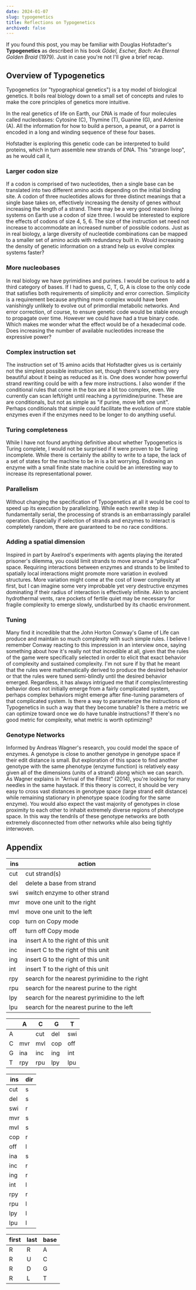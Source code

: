 ```yaml
---
date: 2024-01-07
slug: typogenetics
title: Reflections on Typogenetics
archived: false
---
```


If you found this post, you may be familiar with Douglas Hofstadter's <strong>Typogenetics</strong> as described in his book <i>Gödel, Escher, Bach: An Eternal Golden Braid</i> (1979). Just in case you're not I'll give a brief recap.

## Overview of Typogenetics

Typogenetics (or "typographical genetics") is a toy model of biological genetics. It boils real biology down to a small set of concepts and rules to make the core principles of genetics more intuitive.

In the real genetics of life on Earth, our DNA is made of four molecules called nucleobases: Cytosine (C), Thymine (T), Guanine (G), and Adenine (A). All the information for how to build a person, a peanut, or a parrot is encoded in a long and winding sequence of these four bases.

Hofstadter is exploring this genetic code can be interpreted to build proteins, which in turn assemble new strands of DNA. This "strange loop", as he would call it,

### Larger codon size

If a codon is comprised of two nucleotides, then a single base can be translated into two different amino acids depending on the initial binding site. A codon of three nucleotides allows for three distinct meanings that a single base takes on, effectively increasing the density of genes without increasing the length of a strand. There may be a very good reason living systems on Earth use a codon of size three. I would be interested to explore the effects of codons of size 4, 5, 6. The size of the instruction set need not increase to accommodate an increased number of possible codons. Just as in real biology, a large diversity of nucleotide combinations can be mapped to a smaller set of amino acids with redundancy built in. Would increasing the density of genetic information on a strand help us evolve complex systems faster?

### More nucleobases

In real biology we have pyrimidines and purines. I would be curious to add a third category of bases. If I had to guess, C, T, G, A is close to the only code that satisfies both requirements of simplicity and error correction. Simplicity is a requirement because anything more complex would have been vanishingly unlikely to evolve out of primordial metabolic networks. And error correction, of course, to ensure genetic code would be stable enough to propagate over time. However we could have had a true binary code. Which makes me wonder what the effect would be of a hexadecimal code. Does increasing the number of available nucleotides increase the expressive power?

### Complex instruction set

The instruction set of 15 amino acids that Hofstadter gives us is certainly not the simplest possible instruction set, though there's something very beautiful about it being as reduced as it is. One does wonder how powerful strand rewriting could be with a few more instructions. I also wonder if the conditional rules that come in the box are a bit too complex, even. We currently can scan left/right until reaching a pyrimidine/purine. These are are conditionals, but not as simple as "if purine, move left one unit". Perhaps conditionals that simple could facilitate the evolution of more stable enzymes even if the enzymes need to be longer to do anything useful.

### Turing completeness

While I have not found anything definitive about whether Typogenetics is Turing complete, I would not be surprised if it were proven to be Turing incomplete. While there is certainly the ability to write to a tape, the lack of a set of states for the machine to be in is a bit worrying. Endowing an enzyme with a small finite state machine could be an interesting way to increase its representational power.

### Parallelism

Without changing the specification of Typogenetics at all it would be cool to speed up its execution by parallelizing. While each rewrite step is fundamentally serial, the processing of strands is an embarrassingly parallel operation. Especially if selection of strands and enzymes to interact is completely random, there are guaranteed to be no race conditions.

### Adding a spatial dimension

Inspired in part by Axelrod's experiments with agents playing the iterated prisoner's dilemma, you could limit strands to move around a "physical" space. Requiring interactions between enzymes and strands to be limited to spatially local interactions might promote more variation in evolved structures. More variation might come at the cost of lower complexity at first, but I can imagine some very improbable yet very destructive enzymes dominating if their radius of interaction is effectively infinite. Akin to ancient hydrothermal vents, rare pockets of fertile quiet may be necessary for fragile complexity to emerge slowly, undisturbed by its chaotic environment.

### Tuning

Many find it incredible that the John Horton Conway's Game of Life can produce and maintain so much complexity with such simple rules. I believe I remember Conway reacting to this impression in an interview once, saying something about how it's really not that incredible at all, given that the rules of the game were specifically selected in order to elicit that exact behavior of complexity and sustained complexity. I'm not sure if by that he meant that the rules were mathematically derived to produce the desired behavior or that the rules were tuned semi-blindly until the desired behavior emerged. Regardless, it has always intrigued me that if complex/interesting behavior does not initially emerge from a fairly complicated system, perhaps complex behaviors might emerge after fine-tuning parameters of that complicated system. Is there a way to parameterize the instructions of Typogenetics in such a way that they become tunable? Is there a metric we can optimize toward once we do have tunable instructions? If there's no good metric for complexity, what metric is worth optimizing?

### Genotype Networks

Informed by Andreas Wagner's research, you could model the space of enzymes. A genotype is close to another genotype in genotype space if their edit distance is small. But exploration of this space to find another genotype with the same phenotype (enzyme function) is relatively easy given all of the dimensions (units of a strand) along which we can search. As Wagner explains in "Arrival of the Fittest" (2014), you're looking for many needles in the same haystack. If this theory is correct, it should be very easy to cross vast distances in genotype space (large strand edit distance) while remaining stationary in phenotype space (coding for the same enzyme). You would also expect the vast majority of genotypes in close proximity to each other to inhabit extremely diverse regions of phenotype space. In this way the tendrils of these genotype networks are both extremely disconnected from other networks while also being tightly interwoven.

## Appendix

| ins                           | action                                         |
| ----------------------------- | ---------------------------------------------- |
| <span class="snip">cut</span> | cut strand(s)                                  |
| <span class="snip">del</span> | delete a base from strand                      |
| <span class="snip">swi</span> | switch enzyme to other strand                  |
| <span class="snip">mvr</span> | move one unit to the right                     |
| <span class="snip">mvl</span> | move one unit to the left                      |
| <span class="snip">cop</span> | turn on Copy mode                              |
| <span class="snip">off</span> | turn off Copy mode                             |
| <span class="snip">ina</span> | insert A to the right of this unit             |
| <span class="snip">inc</span> | insert C to the right of this unit             |
| <span class="snip">ing</span> | insert G to the right of this unit             |
| <span class="snip">int</span> | insert T to the right of this unit             |
| <span class="snip">rpy</span> | search for the nearest pyrimidine to the right |
| <span class="snip">rpu</span> | search for the nearest purine to the right     |
| <span class="snip">lpy</span> | search for the nearest pyrimidine to the left  |
| <span class="snip">lpu</span> | search for the nearest purine to the left      |

|     | A                             | C                             | G                             | T                             |
| --- | ----------------------------- | ----------------------------- | ----------------------------- | ----------------------------- |
| A   |                               | <span class="snip">cut</span> | <span class="snip">del</span> | <span class="snip">swi</span> |
| C   | <span class="snip">mvr</span> | <span class="snip">mvl</span> | <span class="snip">cop</span> | <span class="snip">off</span> |
| G   | <span class="snip">ina</span> | <span class="snip">inc</span> | <span class="snip">ing</span> | <span class="snip">int</span> |
| T   | <span class="snip">rpy</span> | <span class="snip">rpu</span> | <span class="snip">lpy</span> | <span class="snip">lpu</span> |

| ins                           | dir |
| ----------------------------- | --- |
| <span class="snip">cut</span> | s   |
| <span class="snip">del</span> | s   |
| <span class="snip">swi</span> | r   |
| <span class="snip">mvr</span> | s   |
| <span class="snip">mvl</span> | s   |
| <span class="snip">cop</span> | r   |
| <span class="snip">off</span> | l   |
| <span class="snip">ina</span> | s   |
| <span class="snip">inc</span> | r   |
| <span class="snip">ing</span> | r   |
| <span class="snip">int</span> | l   |
| <span class="snip">rpy</span> | r   |
| <span class="snip">rpu</span> | l   |
| <span class="snip">lpy</span> | l   |
| <span class="snip">lpu</span> | l   |

| first | last | base |
| ----- | ---- | ---- |
| R     | R    | A    |
| R     | U    | C    |
| R     | D    | G    |
| R     | L    | T    |
